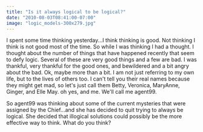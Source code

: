 ```yaml
---
title: "Is it always logical to be logical?"
date: "2010-08-03T08:41:00-07:00"
image: "logic_models-300x279.jpg"
---
```


I spent some time thinking yesterday...I think thinking is good. Not thinking I think is not good most of the time. 
So while I was thinking I had a thought. I thought about the number of things that have happened recently that seem to defy logic. Several of these are very good things and a few are bad. I was thankful, very thankful for the good ones, and bewildered and a bit angry about the bad. Ok, maybe more than a bit.
I am not just referring to my own life, but to the lives of others too. I can't tell you their real names because they might get mad, so let's just call them Betty, Veronica, MaryAnne, Ginger, and Elle May. oh yes, and me. We'll call me agent99.

So agent99 was thinking about some of the current mysteries that were assigned by the Chief...and she has decided to quit trying to always be logical. She decided that illogical solutions could possibly be the more effective way to think.
What do you think?